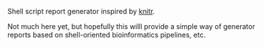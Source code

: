 Shell script report generator inspired by [knitr](http://yihui.name/knitr/).

Not much here yet, but hopefully this willl provide a simple way of generator
reports based on shell-oriented bioinformatics pipelines, etc.
